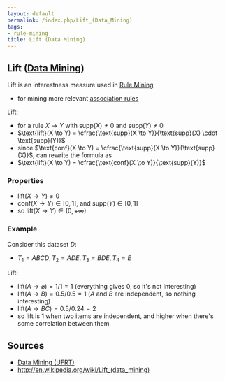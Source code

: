 ```yaml
---
layout: default
permalink: /index.php/Lift_(Data_Mining)
tags:
- rule-mining
title: Lift (Data Mining)
---
```

## Lift ([Data Mining](Data_Mining))
Lift is an interestness measure used in [Rule Mining](Rule_Mining)
- for mining more relevant [association rules](Association_Rule_Mining)


Lift:
- for a rule $X \to Y$ with $\text{supp}(X) \ne 0$ and $\text{supp}(Y) \ne 0$
- $\text{lift}(X \to Y) = \cfrac{\text{supp}(X \to Y)}{\text{supp}(X) \cdot \text{supp}(Y)}$
- since $\text{conf}(X \to Y) = \cfrac{\text{supp}(X \to Y)}{\text{supp}(X)}$, can rewrite the formula as
- $\text{lift}(X \to Y) = \cfrac{\text{conf}(X \to Y)}{\text{supp}(Y)}$


### Properties
- $\text{lift}(X \to Y) \ne 0$ 
- $\text{conf}(X \to Y) \in [0, 1]$, and $\text{supp}(Y) \in [0, 1]$
- so $\text{lift}(X \to Y) \in (0, +\infty)$


### Example
Consider this dataset $D$:
- $T_1 = ABCD, T_2 = ADE, T_3 = BDE, T_4 = E$

Lift:
- $\text{lift}(A \to \varnothing) = 1 / 1 = 1$ (everything gives 0, so it's not interesting)
- $\text{lift}(A \to B) = 0.5 / 0.5 = 1$ ($A$ and $B$ are independent, so nothing interesting)
- $\text{lift}(A \to BC) = 0.5 / 0.24 = 2$
- so lift is 1 when two items are independent, and higher when there's some correlation between them


## Sources
- [Data Mining (UFRT)](Data_Mining_(UFRT))
- http://en.wikipedia.org/wiki/Lift_(data_mining)
